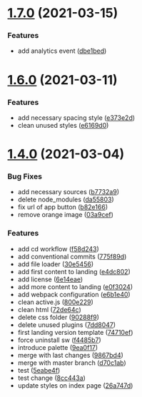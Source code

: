 # [1.7.0](https://github.com/Happergy/landing/compare/v1.6.0...v1.7.0) (2021-03-15)


### Features

* add analytics event ([dbe1bed](https://github.com/Happergy/landing/commit/dbe1bedfa18f68a653917ceb15b5077ce57deafc))



# [1.6.0](https://github.com/Happergy/landing/compare/v1.4.0...v1.6.0) (2021-03-11)


### Features

* add necessary spacing style ([e373e2d](https://github.com/Happergy/landing/commit/e373e2d28129f7cf0a37b79edf711086ea8960f1))
* clean unused styles ([e6169d0](https://github.com/Happergy/landing/commit/e6169d08e70d0c957c889e88d0cae8da67f77098))



# [1.4.0](https://github.com/Happergy/landing/compare/74710efc0ee0e10c22637ca2cd219e1d9a12bdaa...v1.4.0) (2021-03-04)


### Bug Fixes

* add necessary sources ([b7732a9](https://github.com/Happergy/landing/commit/b7732a9abcbb8d5e46d40244a964914125913d7d))
* delete node_modules ([da55803](https://github.com/Happergy/landing/commit/da55803c6706f77d1948b944945aeccc0d054b85))
* fix url of app button ([b82e166](https://github.com/Happergy/landing/commit/b82e166c0e8e04fcda77d8154cc9bb83ad0022aa))
* remove orange image ([03a9cef](https://github.com/Happergy/landing/commit/03a9ceff5effa498e54395226711e5c4b43272a7))


### Features

* add cd workflow ([f58d243](https://github.com/Happergy/landing/commit/f58d2439b5e58f2bb3784e96ea0524bd6bcddab9))
* add conventional commits ([775f89d](https://github.com/Happergy/landing/commit/775f89dcc7fc22f864358e5eac991571b3003445))
* add file loader ([30e5456](https://github.com/Happergy/landing/commit/30e5456e69fdf87ccdb5529f0c1066024ec6b94c))
* add first content to landing ([e4dc802](https://github.com/Happergy/landing/commit/e4dc802611479437fe76389a0ef8ec7f0758c613))
* add license ([6e14eae](https://github.com/Happergy/landing/commit/6e14eae2eb44044c243e177ac99ed13559e7b50e))
* add more content to landing ([e0f3024](https://github.com/Happergy/landing/commit/e0f3024afd6b26fa3424a86f11bed711e22b313d))
* add webpack configuration ([e6b1e40](https://github.com/Happergy/landing/commit/e6b1e4051147d124b15772500dc7eda3c69bb592))
* clean active.js ([800e229](https://github.com/Happergy/landing/commit/800e22912b55e34217f60ccf1e792c59e66b345e))
* clean html ([72de64c](https://github.com/Happergy/landing/commit/72de64cab2b91da8d52163e47b3846e46a285a59))
* delete css folder ([90288f9](https://github.com/Happergy/landing/commit/90288f98672b8031874a0eafcf9b58f9fd172f7e))
* delete unused plugins ([7dd8047](https://github.com/Happergy/landing/commit/7dd80477790b6fe4fac045435bd72e2451a45093))
* first landing version template ([74710ef](https://github.com/Happergy/landing/commit/74710efc0ee0e10c22637ca2cd219e1d9a12bdaa))
* force uninstall sw ([f4485b7](https://github.com/Happergy/landing/commit/f4485b78e4d5bbb517310def742565212933453b))
* introduce palette ([9ea0f17](https://github.com/Happergy/landing/commit/9ea0f170bd6679058bf6d57a761731398f06af05))
* merge with last changes ([9867bd4](https://github.com/Happergy/landing/commit/9867bd4d881aeb2ab627f6c12f185d3dbad0b1f9))
* merge with master branch ([d70c1ab](https://github.com/Happergy/landing/commit/d70c1ab1e7a8010dbb18bebfa9410de48f5f4cfd))
* test ([5eabe4f](https://github.com/Happergy/landing/commit/5eabe4fc3cfa356ddf6b6aad4c03a2abed9c1b9d))
* test change ([8cc443a](https://github.com/Happergy/landing/commit/8cc443a019a68ae94b8539d476e15096141c46a8))
* update styles on index page ([26a747d](https://github.com/Happergy/landing/commit/26a747dd069d13d5642bba3e57fcec39632a8075))



